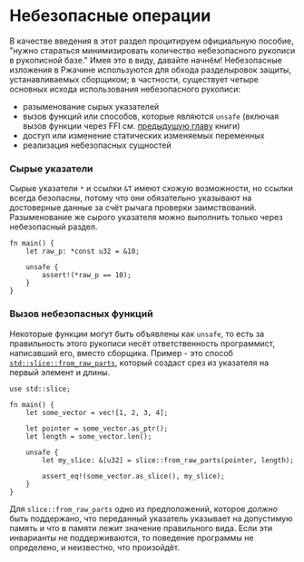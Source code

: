 # Небезопасные операции

В качестве введения в этот раздел процитируем официальную пособие,
"нужно стараться минимизировать количество небезопасного рукописи в рукописной базе." Имея это в виду, давайте начнём! Небезопасные изложения в Ржачине используются для обхода разделыровок
защиты, устанавливаемых сборщиком; в частности, существует четыре основных исхода использования небезопасного рукописи:

- разыменование сырых указателей
- вызов функций или способов, которые являются `unsafe` (включая вызов функции через FFI см. [предыдущую главу](std_misc/ffi.md) книги)
- доступ или изменение статических изменяемых переменных
- реализация небезопасных сущностей

### Сырые указатели

Сырые указатели `*` и ссылки `&T` имеют схожую возможности, но ссылки
всегда безопасны, потому что они обязательно указывают на достоверные данные за счёт рычага проверки заимствований. Разыменование же сырого указателя можно выполнить только через небезопасный раздел.

```rust,editable
fn main() {
    let raw_p: *const u32 = &10;

    unsafe {
        assert!(*raw_p == 10);
    }
}
```

### Вызов небезопасных функций

Некоторые функции могут быть объявлены как `unsafe`, то есть за правильность этого рукописи несёт ответственность программист, написавший его, вместо сборщика. Пример -
это способ [`std::slice::from_raw_parts`](https://doc.rust-lang.org/std/slice/fn.from_raw_parts.html), который создаст срез из указателя на первый элемент и длины.

```rust,editable
use std::slice;

fn main() {
    let some_vector = vec![1, 2, 3, 4];

    let pointer = some_vector.as_ptr();
    let length = some_vector.len();

    unsafe {
        let my_slice: &[u32] = slice::from_raw_parts(pointer, length);

        assert_eq!(some_vector.as_slice(), my_slice);
    }
}
```

Для `slice::from_raw_parts` одно из предположений, которое *должно* быть поддержано,
что переданный указатель указывает на допустимую память и что в памяти лежит значение правильного вида. Если эти инварианты не поддерживаются, то поведение программы не определено, и неизвестно, что произойдёт.
